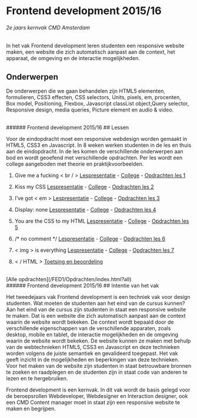 
# Frontend development 2015/16
###### 2e jaars kernvak CMD Amsterdam
In het vak Frontend development leren studenten een responsive website maken, een website die zich automatisch aanpast aan de context, het apparaat, de omgeving en de interactie mogelijkheden.

## Onderwerpen
De onderwerpen die we gaan behandelen zijn HTML5 elementen, formulieren, 
CSS3 effecten, CSS selectors, 
Units, pixels, em, procenten, 
Box model, Positioning, Flexbox, 
Javascript classList object,Query selector, 
Responsive design, media queries, 
Picture element en audio & video.


<br>
###### Frontend development 2015/16
## Lessen

Voor de eindopdracht moet een responsive webdesign worden gemaakt in HTML5, CSS3 en Javascript. 
In 8 weken werken studenten in de les en thuis aan de eindopdracht. 
In de les komen de verschillende onderwerpen aan bod en wordt geoefend met verschillende opdrachten.
Per les wordt een college aangeboden met theorie en praktijkvoorbeelden.


1. Give me a fucking < br / > 
 [Lespresentatie](/FED1/Presentaties/index.html?les1) - 
 [College](/FED1/Colleges/les1-gimme-a-fucking-br/index.html) - 
 [Opdrachten les 1](/FED1/Opdrachten/index.html?les1)

2. Kiss my CSS 
 [Lespresentatie](/FED1/Presentaties/index.html?les2) - 
 [College](/FED1/Colleges/les2-kiss-my-CSS/index.html) - 
 [Opdrachten les 2](/FED1/Opdrachten/index.html?les2)
  
3. I’ve got < em > 
 [Lespresentatie](/FED1/Presentaties/index.html?les3) - 
 [College](/FED1/Colleges/les3-i-ve-got-em/index.html) - 
 [Opdrachten les 3](/FED1/Opdrachten/index.html?les3)
  
4. Display: none 
 [Lespresentatie](/FED1/Presentaties/index.html?les4) - 
 [College](/FED1/Colleges/les4-display-none/index.html) - 
 [Opdrachten les 4](/FED1/Opdrachten/index.html?les4)
  
5. You are the CSS to my HTML 
 [Lespresentatie](/FED1/Presentaties/index.html?les5) - 
 [College](/FED1/Colleges/les5-you-are-the-CSS-to-my-HTML/index.html) - 
 [Opdrachten les 5](/FED1/Opdrachten/index.html?les5) 
   
6. /* no comment */ 
 [Lespresentatie](/FED1/Presentaties/index.html?les6) - 
 [College](/FED1/Colleges/les6-no-comment/index.html) - 
 [Opdrachten les 6](/FED1/Opdrachten/index.html?les6)
 
7. < img > is everything 
 [Lespresentatie](/FED1/Presentaties/index.html?les7) - 
 [College](/FED1/Colleges/les7-img-is-everything/index.html) - 
 [Opdrachten les 7](/FED1/Opdrachten/index.html?les7)

8. < / HTML > [Toetsing en beoordeling](#)

<br>
[Alle opdrachten](/FED1/Opdrachten/index.html?all)


<br>
###### Frontend development 2015/16
## Intentie van het vak

Het tweedejaars vak Frontend development is een techniek vak voor design studenten. 
Wat moeten de studenten aan het eind van de cursus kunnen? 
Aan het eind van de cursus zijn studenten in staat een responsive website te maken. 
Dat is een website die zich automatisch aanpast aan de context waarin de website wordt bekeken. 
De context wordt bepaald door de verschillende eigenschappen van de verschillende apparaten, zoals desktop, mobile en tablet, de interactie mogelijkheden en de omgeving waarin de website wordt bekeken. 
De website kunnen ze maken met behulp van de webtechnieken HTML5, CSS3 en Javascript en deze technieken worden volgens de juiste semantiek en gevalideerd toegepast.  Het vak geeft inzicht in de mogelijkheden en beperkingen van deze technieken. Voor het maken van de website zijn studenten in staat betrouwbare bronnen te zoeken en raadplegen en de studenten zijn in staat code van anderen te lezen en te hergebruiken.

Frontend development is een kernvak. In dit vak wordt de basis gelegd voor de beroepsrollen Webdeveloper, Webdesigner en Interaction designer, ook een CMD Content manager moet in staat zijn een responsive website te maken en begrijpen.


